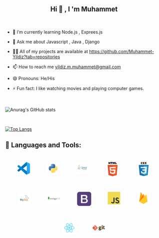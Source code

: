 

## <p align="center"> Hi  👋 , I 'm Muhammet </p>
<br>

- 🌱 I’m currently learning  Node.js  , Exprees.js 

- 💬 Ask me about Javascript , Java  , Django

- 👨‍💻 All of my projects are available at https://github.com/Muhammet-Yildiz?tab=repositories

- 📫 How to reach me yildiz.m.muhammet@gmail.com

- 😄 Pronouns: He/His

- ⚡ Fun fact: I like watching movies and playing computer games.

 <br>


<!-- ![](https://komarev.com/ghpvc/?username=Muhammet-Yildiz) -->

![Anurag's GitHub stats](https://github-readme-stats.vercel.app/api?username=Muhammet-Yildiz&count_private=true)   
  
 <br>
 
 
[![Top Langs](https://github-readme-stats.vercel.app/api/top-langs/?username=Muhammet-Yildiz&layout=compact)](https://github.com/Muhammet-Yildiz/github-readme-stats)
   


   
## 🧰 Languages and Tools:
<p align="center">
  <img src="https://raw.githubusercontent.com/github/explore/80688e429a7d4ef2fca1e82350fe8e3517d3494d/topics/visual-studio-code/visual-studio-code.png" alt="VS Code" height="40" style="vertical-align:top; margin:25px">
<img src="https://raw.githubusercontent.com/github/explore/80688e429a7d4ef2fca1e82350fe8e3517d3494d/topics/python/python.png" alt="Python" height="40" style="vertical-align:top; margin:25px">
    <img src="https://raw.githubusercontent.com/github/explore/80688e429a7d4ef2fca1e82350fe8e3517d3494d/topics/java/java.png" alt=Java" height="40" style="vertical-align:top; margin:25px">
  <img src="https://raw.githubusercontent.com/github/explore/80688e429a7d4ef2fca1e82350fe8e3517d3494d/topics/html/html.png" alt="html" height="45" style="vertical-align:top; margin:25px">
    <img src="https://raw.githubusercontent.com/github/explore/80688e429a7d4ef2fca1e82350fe8e3517d3494d/topics/css/css.png" alt="css" height="45" style="vertical-align:top; margin:25px">
     <img src="https://raw.githubusercontent.com/github/explore/80688e429a7d4ef2fca1e82350fe8e3517d3494d/topics/mysql/mysql.png" alt="mysql" height="40" style="vertical-align:top; margin:25px">
<img src="https://raw.githubusercontent.com/github/explore/80688e429a7d4ef2fca1e82350fe8e3517d3494d/topics/mongodb/mongodb.png" alt="mongodb" height="40" style="vertical-align:top; margin:25px">
      
<img src="https://raw.githubusercontent.com/github/explore/80688e429a7d4ef2fca1e82350fe8e3517d3494d/topics/bootstrap/bootstrap.png" alt="bootstrap" height="45" style="vertical-align:top; margin:25px">
<img src="https://raw.githubusercontent.com/github/explore/80688e429a7d4ef2fca1e82350fe8e3517d3494d/topics/javascript/javascript.png" alt="Javascript" height="40" style="vertical-align:top; margin:25px " >
<img src="https://raw.githubusercontent.com/github/explore/80688e429a7d4ef2fca1e82350fe8e3517d3494d/topics/firebase/firebase.png" alt="firebase" height="40" style="vertical-align:top; margin:25px " >


  <img src="https://raw.githubusercontent.com/github/explore/80688e429a7d4ef2fca1e82350fe8e3517d3494d/topics/react/react.png" alt="VS Code" height="40" style="vertical-align:top; margin:25px">
  
  <img src="https://raw.githubusercontent.com/github/explore/80688e429a7d4ef2fca1e82350fe8e3517d3494d/topics/git/git.png" alt="git" height="40" style="vertical-align:top; margin:25px">

</p>
